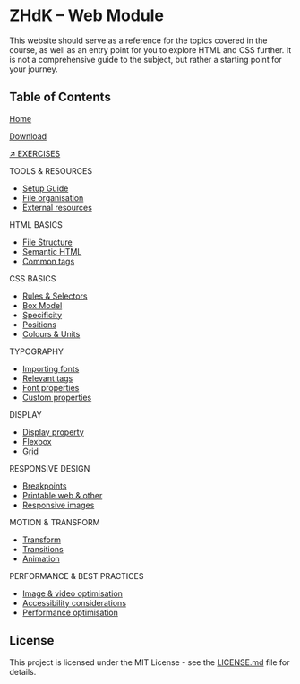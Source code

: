 # ZHdK – Web Module

This website should serve as a reference for the topics covered in the course, as well as an entry point for you to explore HTML and CSS further. It is not a comprehensive guide to the subject, but rather a starting point for your journey.

## Table of Contents

[Home](https://zhdk.noegogniat.com)

[Download](https://github.com/noegogniat/zhdk-web-module)

[↗ EXERCISES](https://zhdk.noegogniat.com/exercises)

TOOLS & RESOURCES

- [Setup Guide](https://zhdk.noegogniat.com/html-basics/setup-guide)
- [File organisation](https://zhdk.noegogniat.com/html-basics/file-organisation)
- [External resources](https://zhdk.noegogniat.com/html-basics/external-resources)

HTML BASICS

- [File Structure](https://zhdk.noegogniat.com/html-basics/html-structure)
- [Semantic HTML](https://zhdk.noegogniat.com/html-basics/semantic-html)
- [Common tags](https://zhdk.noegogniat.com/html-basics/common-tags)

CSS BASICS

- [Rules & Selectors](https://zhdk.noegogniat.com/css-basics/rules-selectors)
- [Box Model](https://zhdk.noegogniat.com/css-basics/box-model)
- [Specificity](https://zhdk.noegogniat.com/css-basics/specificity)
- [Positions](https://zhdk.noegogniat.com/css-basics/positions)
- [Colours & Units](https://zhdk.noegogniat.com/css-basics/colours-units)

TYPOGRAPHY

- [Importing fonts](https://zhdk.noegogniat.com/typography/importing-fonts)
- [Relevant tags](https://zhdk.noegogniat.com/typography/relevant-tags)
- [Font properties](https://zhdk.noegogniat.com/typography/font-properties)
- [Custom properties](https://zhdk.noegogniat.com/typography/custom-properties)

DISPLAY

- [Display property](https://zhdk.noegogniat.com/display/display-property)
- [Flexbox](https://zhdk.noegogniat.com/display/flexbox)
- [Grid](https://zhdk.noegogniat.com/display/grid)

RESPONSIVE DESIGN

- [Breakpoints](https://zhdk.noegogniat.com/responsive-design/breakpoints)
- [Printable web & other](https://zhdk.noegogniat.com/responsive-design/printable-other)
- [Responsive images](https://zhdk.noegogniat.com/responsive-design/responsive-images)

MOTION & TRANSFORM

- [Transform](https://zhdk.noegogniat.com/motion-transform/transform)
- [Transitions](https://zhdk.noegogniat.com/motion-transform/transitions)
- [Animation](https://zhdk.noegogniat.com/motion-transform/animation)

PERFORMANCE & BEST PRACTICES

- [Image & video optimisation](https://zhdk.noegogniat.com/performance-best-practices/image-optimisation)
- [Accessibility considerations](https://zhdk.noegogniat.com/performance-best-practices/accessibility)
- [Performance optimisation](https://zhdk.noegogniat.com/performance-best-practices/performance-optimisation)

## License

This project is licensed under the MIT License - see the [LICENSE.md](LICENSE.md) file for details.
